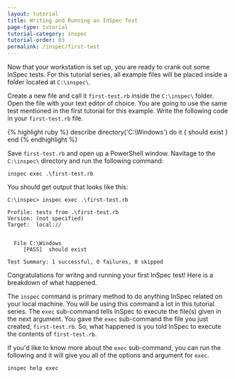 ```yaml
---
layout: tutorial
title: Writing and Running an InSpec Test
page-type: tutorial
tutorial-category: inspec
tutorial-order: 03
permalink: /inspec/first-test
---
```


Now that your workstation is set up, you are ready to crank out some InSpec tests. For this tutorial series, all example files will be placed inside a folder located at `C:\inspec\`. 

Create a new file and call it `first-test.rb` inside the `C:\inspec\` folder. Open the file with your text editor of choice. You are going to use the same test mentioned in the first tutorial for this example. Write the following code in your `first-test.rb` file.

{% highlight ruby %}
describe directory('C:\Windows') do
  it { should exist }
end
{% endhighlight %}

Save `first-test.rb` and open up a PowerShell window. Navitage to the `C:\inspec\` directory and run the following command:

```
inspec exec .\first-test.rb
```

You should get output that looks like this:

```
C:\inspec> inspec exec .\first-test.rb

Profile: tests from .\first-test.rb
Version: (not specified)
Target:  local://


  File C:\Windows
     [PASS]  should exist

Test Summary: 1 successful, 0 failures, 0 skipped
```

Congratulations for writng and running your first InSpec test! Here is a breakdown of what happened.

The `inspec` command is primary method to do anything InSpec related on your local machine. You will be using this command a lot in this tutorial series. The `exec` sub-command tells InSpec to execute the file(s) given in the next argument. You gave the `exec` sub-command the file you just created, `first-test.rb`. So, what happened is you told InSpec to execute the contents of `first-test.rb`.

If you'd like to know more about the `exec` sub-command, you can run the following and it will give you all of the options and argument for `exec`.

```
inspec help exec
```
